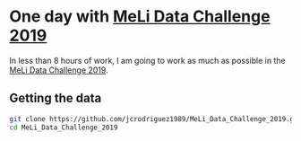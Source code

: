 One day with [MeLi Data
Challenge 2019](https://ml-challenge.mercadolibre.com/)
================

In less than 8 hours of work, I am going to work as much as possible in
the [MeLi Data
Challenge 2019](https://ml-challenge.mercadolibre.com/).

## Getting the data

``` bash
git clone https://github.com/jcrodriguez1989/MeLi_Data_Challenge_2019.git
cd MeLi_Data_Challenge_2019
```
